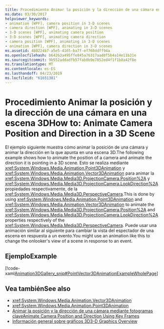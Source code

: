 ```yaml
---
title: Procedimiento Animar la posición y la dirección de una cámara en una escena 3D
ms.date: 03/30/2017
helpviewer_keywords:
- animation [WPF], camera position in 3-D scenes
- camera direction [WPF], animating in 3-D scenes
- 3-D scenes [WPF], animating camera position
- 3-D scenes [WPF], animating camera direction
- camera position [WPF], animating in 3-D scenes
- animation [WPF], camera direction in 3-D scenes
ms.assetid: 480224b7-a5e5-4165-ba7f-ef760ddff94a
ms.openlocfilehash: b64263a495ffe845a76317aad8f5b4a14e11b31e
ms.sourcegitcommit: 9b552addadfb57fab0b9e7852ed4f1f1b8a42f8e
ms.translationtype: MT
ms.contentlocale: es-ES
ms.lasthandoff: 04/23/2019
ms.locfileid: "61651381"
---
```

# <a name="how-to-animate-camera-position-and-direction-in-a-3d-scene"></a><span data-ttu-id="f3d00-102">Procedimiento Animar la posición y la dirección de una cámara en una escena 3D</span><span class="sxs-lookup"><span data-stu-id="f3d00-102">How to: Animate Camera Position and Direction in a 3D Scene</span></span>
<span data-ttu-id="f3d00-103">El ejemplo siguiente muestra cómo animar la posición de una cámara y animar la dirección en la que apunta en una escena 3D.</span><span class="sxs-lookup"><span data-stu-id="f3d00-103">The following example shows how to animate the position of a camera and animate the direction it is pointing in a 3D scene.</span></span> <span data-ttu-id="f3d00-104">Esto se realiza mediante <xref:System.Windows.Media.Animation.Point3DAnimation> y <xref:System.Windows.Media.Animation.Vector3DAnimation> para animar la <xref:System.Windows.Media.Media3D.ProjectionCamera.Position%2A> y <xref:System.Windows.Media.Media3D.ProjectionCamera.LookDirection%2A> propiedades respectivamente, de la <xref:System.Windows.Media.Media3D.PerspectiveCamera>.</span><span class="sxs-lookup"><span data-stu-id="f3d00-104">This is done by using <xref:System.Windows.Media.Animation.Point3DAnimation> and <xref:System.Windows.Media.Animation.Vector3DAnimation> to animate the <xref:System.Windows.Media.Media3D.ProjectionCamera.Position%2A> and <xref:System.Windows.Media.Media3D.ProjectionCamera.LookDirection%2A> properties respectively of the <xref:System.Windows.Media.Media3D.PerspectiveCamera>.</span></span> <span data-ttu-id="f3d00-105">Puede usar una animación similar al siguiente para cambiar la vista del espectador de una escena en respuesta a un evento.</span><span class="sxs-lookup"><span data-stu-id="f3d00-105">You might use an animation like this to change the onlooker's view of a scene in response to an event.</span></span>  
  
## <a name="example"></a><span data-ttu-id="f3d00-106">Ejemplo</span><span class="sxs-lookup"><span data-stu-id="f3d00-106">Example</span></span>  
 [!code-xaml[Animation3DGallery_snip#PointVector3DAnimationExampleWholePage](~/samples/snippets/csharp/VS_Snippets_Wpf/Animation3DGallery_snip/CS/PointVector3DAnimationExample.xaml#pointvector3danimationexamplewholepage)]  
  
## <a name="see-also"></a><span data-ttu-id="f3d00-107">Vea también</span><span class="sxs-lookup"><span data-stu-id="f3d00-107">See also</span></span>

- <xref:System.Windows.Media.Animation.Vector3DAnimation>
- <xref:System.Windows.Media.Animation.Point3DAnimation>
- [<span data-ttu-id="f3d00-108">Animar la posición y la dirección de una cámara mediante fotogramas clave</span><span class="sxs-lookup"><span data-stu-id="f3d00-108">Animate Camera Position and Direction Using Key Frames</span></span>](how-to-animate-camera-position-and-direction-using-key-frames.md)
- [<span data-ttu-id="f3d00-109">Información general sobre gráficos 3D</span><span class="sxs-lookup"><span data-stu-id="f3d00-109">3-D Graphics Overview</span></span>](3-d-graphics-overview.md)
